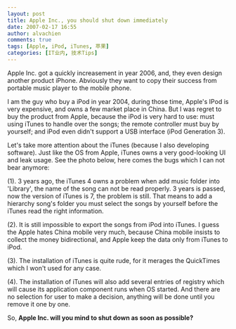 ```yaml
---
layout: post
title: Apple Inc., you should shut down immediately
date: 2007-02-17 16:55
author: alvachien
comments: true
tags: [Apple, iPod, iTunes, 苹果]
categories: [IT业内, 技术Tips]
---
```

Apple Inc. got a quickly increasement in year 2006, and, they even design another product iPhone. Abviously they want to copy their success from portable music player to the mobile phone.
 
I am the guy who buy a iPod in year 2004, during those time, Apple's IPod is very expensive, and owns a few market place in China. But I was regret to buy the product from Apple, because the iPod is very hard to use: must  using iTunes to handle over the songs; the remote controller must buy by yourself; and iPod even didn't support a USB interface (iPod Generation 3).
 
Let's take more attention about the iTunes (because I also developing software). Just like the OS from Apple, iTunes owns a very good-looking UI and leak usage. See the photo below, here comes the bugs which I can not bear anymore:
 
(1). 3 years ago, the iTunes 4 owns a problem when add music folder into 'Library', the name of the song can not be read properly. 3 years is passed, now the version of iTunes is 7, the problem is still. That means to add a hierarchy song's folder you must select the songs by yourself before the iTunes read the right information.
 
(2). It is still impossible to export the songs from iPod into iTunes. I guess the Apple hates China mobile very much, because China mobile insists to collect the money bidirectional, and Apple keep the data only from iTunes to iPod.
 
(3). The installation of iTunes is quite rude, for it merages the QuickTimes which I won't used for any case.
 
(4). The installation of iTunes will also add several entries of registry which will cause its application component runs when OS started. And there are no selection for user to make a decision, anything will be done until you remove it one by one.
 
So, **Apple Inc. will you mind to shut down as soon as possible?**

